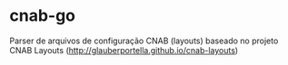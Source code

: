 # cnab-go

Parser de arquivos de configuração CNAB (layouts) baseado no projeto CNAB Layouts (http://glauberportella.github.io/cnab-layouts)
